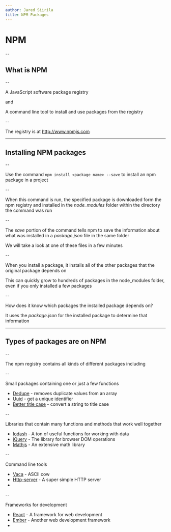 ```yaml
---
author: Jared Siirila
title: NPM Packages
---
```


# NPM

--

## What is NPM

--

A JavaScript software package registry

and
<!-- .element: class="fragment" -->

A command line tool to install and use packages from the registry
<!-- .element: class="fragment" -->


--

The registry is at http://www.npmjs.com

---

## Installing NPM packages

--

Use the command `npm install <package name> --save` to install an npm package in a project

--

When this command is run, the specified package is downloaded form the npm registry and 
installed in the *node_modules* folder within the directory the command was run

--

The *save* portion of the command tells npm to save the information about what was installed 
in a *package.json* file in the same folder

We will take a look at one of these files in a few minutes

--

When you install a package, it installs all of the other packages that the original package depends on

This can quickly grow to hundreds of packages in the node_modules folder, even if you only installed a few packages

--

How does it know which packages the installed package depends on?

It uses the *package.json* for the installed package to determine that information

---

## Types of packages are on NPM

--

The npm registry contains all kinds of different packages including

--

Small packages containing one or just a few functions

* [Dedupe](https://www.npmjs.com/package/dedupe) - removes duplicate values from an array
* [Uuid](https://www.npmjs.com/package/uuid) - get a unique identifier
* [Better title case](https://www.npmjs.com/package/better-title-case) - convert a string to title case

--

Libraries that contain many functions and methods that work well together

* [lodash](https://www.npmjs.com/package/lodash) - A ton of useful functions for working with data
* [jQuery](https://www.npmjs.com/package/jquery) - The library for browser DOM operations
* [Mathjs](https://www.npmjs.com/package/mathjs) - An extensive math library

--

Command line tools

* [Vaca](https://www.npmjs.com/package/vaca) - ASCII cow
* [Http-server](https://www.npmjs.com/package/http-server) - A super simple HTTP server
* 

--

Frameworks for development

* [React](https://www.npmjs.com/package/react) - A framework for web development
* [Ember](https://www.npmjs.com/package/ember) - Another web development framework
* 
